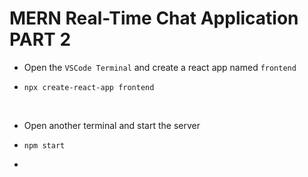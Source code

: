 # MERN Real-Time Chat Application PART 2

* Open the `VSCode Terminal` and create a react app named `frontend`
*     npx create-react-app frontend
<br>

* Open another terminal and start the server
*     npm start
* 

